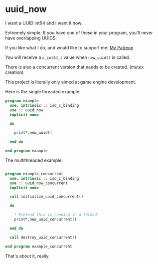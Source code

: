 # uuid_now
I want a UUID int64 and I want it now!

Extremely simple. If you have one of these in your program, you'll never have overlapping UUIDS.

If you like what I do, and would like to support me: [My Patreon](https://www.patreon.com/jordan4ibanez)

You will receive a ``c_int64_t`` value when ``new_uuid()`` is called.

There is also a concurrent version that needs to be created. (mutex creation)

This project is literally only aimed at game engine development.

Here is the single threaded example:

```fortran
program example
  use, intrinsic :: iso_c_binding
  use :: uuid_now
  implicit none

  do

    print*,new_uuid()

  end do

end program example
```

The multithreaded example:
```fortran

program example_concurrent
  use, intrinsic :: iso_c_binding
  use :: uuid_now_concurrent
  implicit none

  call initialize_uuid_concurrent()

  do

    ! Pretend this is running in a thread.
    print*,new_uuid_concurrent()

  end do

  call destroy_uuid_concurrent()

end program example_concurrent
```

That's about it, really.